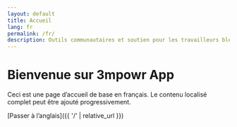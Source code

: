 ```yaml
---
layout: default
title: Accueil
lang: fr
permalink: /fr/
description: Outils communautaires et soutien pour les travailleurs blessés et les personnes en situation de handicap au Canada.
---
```


# Bienvenue sur 3mpowr App

Ceci est une page d’accueil de base en français. Le contenu localisé complet peut être ajouté progressivement.

[Passer à l’anglais]({{ '/' | relative_url }})
